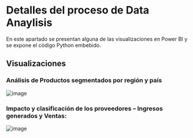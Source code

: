 # Detalles del proceso de Data Anaylisis

En este apartado se presentan alguna de las visualizaciones en Power BI y se expone el código Python embebido.

## Visualizaciones
### Análisis de Productos segmentados por región y país
![image](https://github.com/user-attachments/assets/c15774b4-df8d-46bf-8172-04cda311e926)


### Impacto y clasificación de los proveedores – Ingresos generados y Ventas:
![image](https://github.com/user-attachments/assets/c3f7b95e-af1c-465f-99c7-954a541ccd54)


